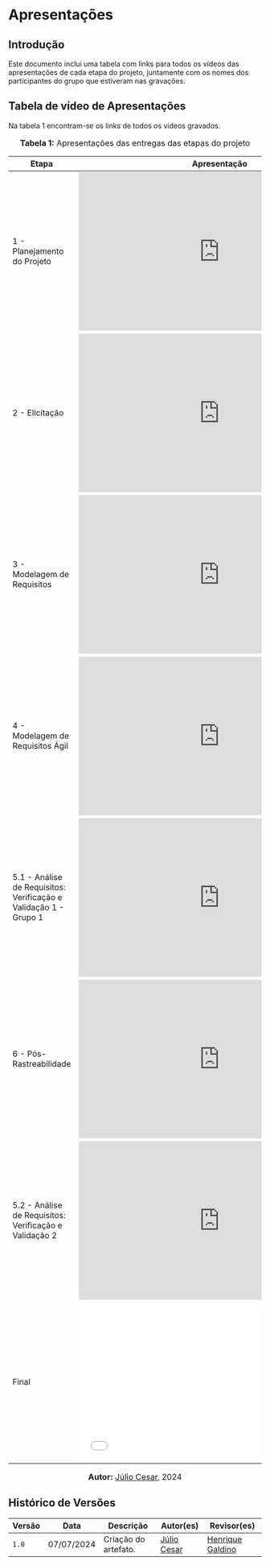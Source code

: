 # Apresentações

## Introdução

Este documento inclui uma tabela com links para todos os vídeos das apresentações de cada etapa do projeto, juntamente com os nomes dos participantes do grupo que estiveram nas gravações.

## Tabela de vídeo de Apresentações

Na tabela 1 encontram-se os links de todos os vídeos gravados.

<div align="center">
<font size="3"><p style="text-align: center"><b>Tabela 1:</b> Apresentações das entregas das etapas do projeto</p></font>

<table>
  <thead>
    <tr>
      <th>Etapa</th>
      <th>Apresentação</th>
      <th>Participantes</th>
    </tr>
  </thead>
  <tbody>
    <tr>
      <td>1 - Planejamento do Projeto</td>
      <td><iframe width="560" height="315" src="https://www.youtube.com/embed/3y9xD4VF1_0" title="Apresentação 1" frameborder="0" allow="accelerometer; autoplay; clipboard-write; encrypted-media; gyroscope; picture-in-picture; web-share" allowfullscreen></iframe></td>
      <td><a href="https://github.com/gmeister18">Guilherme Meister</a> <br> 
          <a href="https://github.com/hgaldino05">Henrique Galdino</a> <br> 
          <a href="https://github.com/alladin-51">Igor Thiago</a> <br> 
          <a href="https://github.com/Julio1099">Júlio Cesar</a> <br> 
          <a href="https://github.com/matferreira1">Matheus Ferreira</a> <br> 
          <a href="https://github.com/rodrigogontijoo">Rodrigo Gontijo</a>
    </tr>
    <tr>
      <td>2 - Elicitação</td>
      <td><iframe width="560" height="315" src="https://www.youtube.com/embed/XnDJr5Tsn3o" title="Apresentação 2" frameborder="0" allow="accelerometer; autoplay; clipboard-write; encrypted-media; gyroscope; picture-in-picture" allowfullscreen></iframe></td>
       <td><a href="https://github.com/gmeister18">Guilherme Meister</a> <br> 
          <a href="https://github.com/hgaldino05">Henrique Galdino</a> <br> 
          <a href="https://github.com/alladin-51">Igor Thiago</a> <br> 
          <a href="https://github.com/Julio1099">Júlio Cesar</a> <br> 
          <a href="https://github.com/matferreira1">Matheus Ferreira</a> <br> 
          <a href="https://github.com/rodrigogontijoo">Rodrigo Gontijo</a>
    </tr>
    <tr>
      <td>3 - Modelagem de Requisitos</td>
      <td><iframe width="560" height="315" src="https://www.youtube.com/embed/Ly-8Rtj5fEk" title="Apresentação 3" frameborder="0" allow="accelerometer; autoplay; clipboard-write; encrypted-media; gyroscope; picture-in-picture" allowfullscreen></iframe></td>
       <td><a href="https://github.com/gmeister18">Guilherme Meister</a> <br> 
          <a href="https://github.com/hgaldino05">Henrique Galdino</a> <br> 
          <a href="https://github.com/alladin-51">Igor Thiago</a> <br> 
          <a href="https://github.com/Julio1099">Júlio Cesar</a> <br> 
          <a href="https://github.com/matferreira1">Matheus Ferreira</a> <br> 
          <a href="https://github.com/rodrigogontijoo">Rodrigo Gontijo</a>
    </tr>
    <tr>
      <td>4 - Modelagem de Requisitos Ágil</td>
      <td><iframe width="560" height="315" src="https://www.youtube.com/embed/BoPghCYeLQE" title="Apresentação 4" frameborder="0" allow="accelerometer; autoplay; clipboard-write; encrypted-media; gyroscope; picture-in-picture" allowfullscreen></iframe></td>
       <td><a href="https://github.com/gmeister18">Guilherme Meister</a> <br> 
          <a href="https://github.com/hgaldino05">Henrique Galdino</a> <br> 
          <a href="https://github.com/alladin-51">Igor Thiago</a> <br> 
          <a href="https://github.com/Julio1099">Júlio Cesar</a> <br> 
          <a href="https://github.com/matferreira1">Matheus Ferreira</a> <br> 
          <a href="https://github.com/rodrigogontijoo">Rodrigo Gontijo</a>
    </tr>
    <tr>
      <td>5.1 - Análise de Requisitos: Verificação e Validação 1 - Grupo 1</td>
      <td><iframe width="560" height="315" src="https://www.youtube.com/embed/Qmls-siUNMU" title="Apresentação 5.1" frameborder="0" allow="accelerometer; autoplay; clipboard-write; encrypted-media; gyroscope; picture-in-picture" allowfullscreen></iframe></td>
      <td><a href="https://github.com/gmeister18">Guilherme Meister</a> <br> 
          <a href="https://github.com/hgaldino05">Henrique Galdino</a> <br> 
          <a href="https://github.com/alladin-51">Igor Thiago</a> <br> 
          <a href="https://github.com/Julio1099">Júlio Cesar</a> <br> 
          <a href="https://github.com/matferreira1">Matheus Ferreira</a> <br> 
          <a href="https://github.com/rodrigogontijoo">Rodrigo Gontijo</a>
    </tr>
    <tr>
      <td>6 - Pós-Rastreabilidade</td>
      <td><iframe width="560" height="315" src="https://www.youtube.com/embed/0W_jAFMgP4Q" title="Apresentação 6" frameborder="0" allow="accelerometer; autoplay; clipboard-write; encrypted-media; gyroscope; picture-in-picture" allowfullscreen></iframe></td>
       <td><a href="https://github.com/gmeister18">Guilherme Meister</a> <br> 
          <a href="https://github.com/hgaldino05">Henrique Galdino</a> <br> 
          <a href="https://github.com/alladin-51">Igor Thiago</a> <br> 
          <a href="https://github.com/Julio1099">Júlio Cesar</a> <br> 
          <a href="https://github.com/matferreira1">Matheus Ferreira</a> <br> 
          <a href="https://github.com/rodrigogontijoo">Rodrigo Gontijo</a>
    </tr>
    <tr>
      <td>5.2 - Análise de Requisitos: Verificação e Validação 2</td>
      <td><iframe width="560" height="315" src="https://www.youtube.com/embed/ZbVtN_rNKKQ" title="Apresentação 5.2" frameborder="0" allow="accelerometer; autoplay; clipboard-write; encrypted-media; gyroscope; picture-in-picture" allowfullscreen></iframe></td>
       <td><a href="https://github.com/gmeister18">Guilherme Meister</a> <br> 
          <a href="https://github.com/hgaldino05">Henrique Galdino</a> <br> 
          <a href="https://github.com/alladin-51">Igor Thiago</a> <br> 
          <a href="https://github.com/Julio1099">Júlio Cesar</a> <br> 
          <a href="https://github.com/matferreira1">Matheus Ferreira</a> <br> 
          <a href="https://github.com/rodrigogontijoo">Rodrigo Gontijo</a>
    </tr>
    <tr>
      <td>Final</td>
      <td><iframe width="560" height="315" src="link" title="Apresentação Final" frameborder="0" allow="accelerometer; autoplay; clipboard-write; encrypted-media; gyroscope; picture-in-picture" allowfullscreen></iframe>
      </td>
      <td><a href="https://github.com/gmeister18">Guilherme Meister</a> <br> 
          <a href="https://github.com/hgaldino05">Henrique Galdino</a> <br> 
          <a href="https://github.com/alladin-51">Igor Thiago</a> <br> 
          <a href="https://github.com/Julio1099">Júlio Cesar</a> <br> 
          <a href="https://github.com/matferreira1">Matheus Ferreira</a> <br> 
          <a href="https://github.com/rodrigogontijoo">Rodrigo Gontijo</a>
    </tr>
  </tbody>
</table>

<font size="3"><p style="text-align: center"><b>Autor:</b> <a href="https://github.com/Julio1099">Júlio Cesar</a>, 2024</p></font>
</div>

## Histórico de Versões

| Versão | Data       | Descrição            | Autor(es)                                                                                           | Revisor(es)                                    |
| ------ | ---------- | -------------------- | --------------------------------------------------------------------------------------------------- | ---------------------------------------------- |
| `1.0`  | 07/07/2024 | Criação do artefato.   | [Júlio Cesar](https://github.com/Julio1099") | [Henrique Galdino](https://github.com/hgaldino05) |